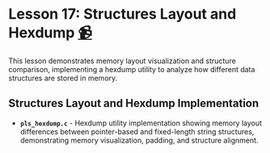 # Lesson 17: Structures Layout and Hexdump [:video_camera:](https://youtu.be/grkIJjw6o18?si=RNxaNFwKkOXZmyV_)

This lesson demonstrates memory layout visualization and structure comparison, implementing a hexdump utility to analyze how different data structures are stored in memory.

## Structures Layout and Hexdump Implementation
- **`pls_hexdump.c`** - Hexdump utility implementation showing memory layout differences between pointer-based and fixed-length string structures, demonstrating memory visualization, padding, and structure alignment.
